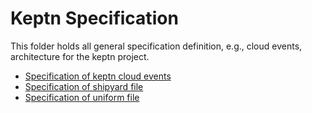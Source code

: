 # Keptn Specification

This folder holds all general specification definition, e.g., cloud events, architecture for the keptn project. 

* [Specification of keptn cloud events](cloudevents.md)
* [Specification of shipyard file](shipyard.md)
* [Specification of uniform file](uniform.md)
